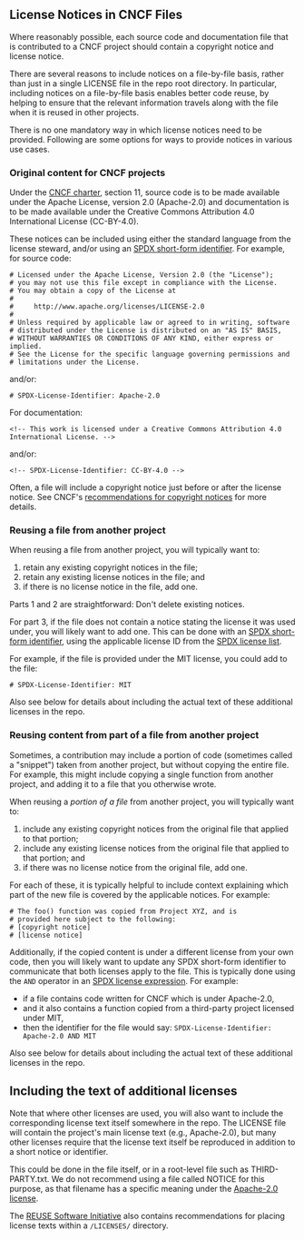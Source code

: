 <!-- SPDX-License-Identifier: CC-BY-4.0 -->

## License Notices in CNCF Files

Where reasonably possible, each source code and documentation file that is contributed to a CNCF project should contain a copyright notice and license notice.

There are several reasons to include notices on a file-by-file basis, rather than just in a single LICENSE file in the repo root directory. In particular, including notices on a file-by-file basis enables better code reuse, by helping to ensure that the relevant information travels along with the file when it is reused in other projects.

There is no one mandatory way in which license notices need to be provided. Following are some options for ways to provide notices in various use cases.

### Original content for CNCF projects

Under the [CNCF charter], section 11, source code is to be made available under the Apache License, version 2.0 (Apache-2.0) and documentation is to be made available under the Creative Commons Attribution 4.0 International License (CC-BY-4.0).

These notices can be included using either the standard language from the license steward, and/or using an [SPDX short-form identifier](https://spdx.dev/ids). For example, for source code:

```
# Licensed under the Apache License, Version 2.0 (the "License");
# you may not use this file except in compliance with the License.
# You may obtain a copy of the License at
#
#     http://www.apache.org/licenses/LICENSE-2.0
#
# Unless required by applicable law or agreed to in writing, software
# distributed under the License is distributed on an "AS IS" BASIS,
# WITHOUT WARRANTIES OR CONDITIONS OF ANY KIND, either express or implied.
# See the License for the specific language governing permissions and
# limitations under the License.
```

and/or:

```
# SPDX-License-Identifier: Apache-2.0
```

For documentation:

```
<!-- This work is licensed under a Creative Commons Attribution 4.0 International License. -->
```

and/or:

```
<!-- SPDX-License-Identifier: CC-BY-4.0 -->
```

Often, a file will include a copyright notice just before or after the license notice. See CNCF's [recommendations for copyright notices](./copyright-notices.md) for more details.

### Reusing a file from another project

When reusing a file from another project, you will typically want to:
1. retain any existing copyright notices in the file;
2. retain any existing license notices in the file; and
3. if there is no license notice in the file, add one.

Parts 1 and 2 are straightforward: Don't delete existing notices.

For part 3, if the file does not contain a notice stating the license it was used under, you will likely want to add one. This can be done with an [SPDX short-form identifier](https://spdx.dev/ids), using the applicable license ID from the [SPDX license list](https://spdx.org/licenses).

For example, if the file is provided under the MIT license, you could add to the file:

```
# SPDX-License-Identifier: MIT
```

Also see below for details about including the actual text of these additional licenses in the repo.

### Reusing content from part of a file from another project

Sometimes, a contribution may include a portion of code (sometimes called a "snippet") taken from another project, but without copying the entire file. For example, this might include copying a single function from another project, and adding it to a file that you otherwise wrote.

When reusing a _portion of a file_ from another project, you will typically want to:
1. include any existing copyright notices from the original file that applied to that portion;
2. include any existing license notices from the original file that applied to that portion; and
3. if there was no license notice from the original file, add one.

For each of these, it is typically helpful to include context explaining which part of the new file is covered by the applicable notices. For example:

```
# The foo() function was copied from Project XYZ, and is
# provided here subject to the following:
# [copyright notice]
# [license notice]
```

Additionally, if the copied content is under a different license from your own code, then you will likely want to update any SPDX short-form identifier to communicate that both licenses apply to the file. This is typically done using the `AND` operator in an [SPDX license expression](https://spdx.dev/ids). For example:
* if a file contains code written for CNCF which is under Apache-2.0,
* and it also contains a function copied from a third-party project licensed under MIT,
* then the identifier for the file would say: `SPDX-License-Identifier: Apache-2.0 AND MIT`

Also see below for details about including the actual text of these additional licenses in the repo.

## Including the text of additional licenses

Note that where other licenses are used, you will also want to include the corresponding license text itself somewhere in the repo. The LICENSE file will contain the project's main license text (e.g., Apache-2.0), but many other licenses require that the license text itself be reproduced in addition to a short notice or identifier.

This could be done in the file itself, or in a root-level file such as THIRD-PARTY.txt. We do not recommend using a file called NOTICE for this purpose, as that filename has a specific meaning under the [Apache-2.0 license](https://www.apache.org/licenses/LICENSE-2.0.txt).

The [REUSE Software Initiative](https://reuse.software/spec/) also contains recommendations for placing license texts within a `/LICENSES/` directory.

[CNCF Charter]: https://github.com/cncf/foundation/blob/master/charter.md
